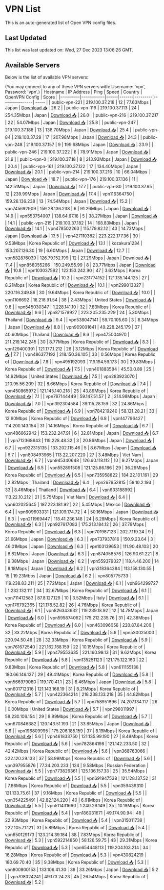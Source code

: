# VPN List

This is an auto-generated list of Open VPN config files.

## Last Updated

This list was last updated on: Wed, 27 Dec 2023 13:06:26 GMT.

## Available Servers

Below is the list of available VPN servers:

(You may connect to any of these VPN servers with: Username: 'vpn', Password: 'vpn'.)
| Hostname | IP Address | Ping | Speed | Country | OpenVPN Config | Score |
|----------|------------|------|-------|---------|----------------| ----- |
| public-vpn-221 | 219.100.37.218 | 12 | 77.63Mbps | Japan | [Download 📥](./configs/server_0_JP.ovpn) | 26.2 |
| public-vpn-119 | 219.100.37.113 | 24 | 254.35Mbps | Japan | [Download 📥](./configs/server_1_JP.ovpn) | 26.0 |
| public-vpn-216 | 219.100.37.217 | 22 | 54.07Mbps | Japan | [Download 📥](./configs/server_2_JP.ovpn) | 25.8 |
| public-vpn-247 | 219.100.37.188 | 13 | 138.70Mbps | Japan | [Download 📥](./configs/server_3_JP.ovpn) | 25.4 |
| public-vpn-84 | 219.100.37.29 | 17 | 207.98Mbps | Japan | [Download 📥](./configs/server_4_JP.ovpn) | 24.3 |
| public-vpn-248 | 219.100.37.157 | 9 | 199.68Mbps | Japan | [Download 📥](./configs/server_5_JP.ovpn) | 23.9 |
| public-vpn-246 | 219.100.37.222 | 8 | 78.91Mbps | Japan | [Download 📥](./configs/server_6_JP.ovpn) | 21.9 |
| public-vpn-0 | 219.100.37.18 | 8 | 213.93Mbps | Japan | [Download 📥](./configs/server_7_JP.ovpn) | 20.4 |
| public-vpn-161 | 219.100.37.122 | 17 | 134.40Mbps | Japan | [Download 📥](./configs/server_8_JP.ovpn) | 20.1 |
| public-vpn-214 | 219.100.37.216 | 10 | 66.04Mbps | Japan | [Download 📥](./configs/server_9_JP.ovpn) | 18.7 |
| public-vpn-176 | 219.100.37.136 | 11 | 142.51Mbps | Japan | [Download 📥](./configs/server_10_JP.ovpn) | 17.7 |
| public-vpn-80 | 219.100.37.65 | 12 | 239.99Mbps | Japan | [Download 📥](./configs/server_11_JP.ovpn) | 17.4 |
| vpn116364750 | 159.28.136.238 | 13 | 74.54Mbps | Japan | [Download 📥](./configs/server_12_JP.ovpn) | 15.2 |
| vpn745692909 | 159.28.136.238 | 6 | 91.26Mbps | Japan | [Download 📥](./configs/server_13_JP.ovpn) | 14.9 |
| vpn553754007 | 138.64.67.18 | 5 | 38.27Mbps | Japan | [Download 📥](./configs/server_14_JP.ovpn) | 14.1 |
| public-vpn-215 | 219.100.37.182 | 14 | 168.83Mbps | Japan | [Download 📥](./configs/server_15_JP.ovpn) | 14.1 |
| vpn478502263 | 115.179.82.12 | 43 | 14.73Mbps | Japan | [Download 📥](./configs/server_16_JP.ovpn) | 13.5 |
| vpn427110382 | 223.222.177.36 | 30 | 9.53Mbps | Korea Republic of | [Download 📥](./configs/server_17_KR.ovpn) | 13.1 |
| kozakura1234 | 153.207.126.30 | 19 | 6.60Mbps | Japan | [Download 📥](./configs/server_18_JP.ovpn) | 12.7 |
| vpn582876039 | 126.79.152.199 | 12 | 27.29Mbps | Japan | [Download 📥](./configs/server_19_JP.ovpn) | 11.4 |
| vpn858055266 | 150.249.55.99 | 8 | 23.77Mbps | Japan | [Download 📥](./configs/server_20_JP.ovpn) | 10.8 |
| vpn103037592 | 122.153.242.90 | 47 | 3.62Mbps | Korea Republic of | [Download 📥](./configs/server_21_KR.ovpn) | 10.3 |
| vpn231774152 | 121.135.144.125 | 27 | 8.21Mbps | Korea Republic of | [Download 📥](./configs/server_22_KR.ovpn) | 10.1 |
| vpn299013327 | 220.116.249.86 | 30 | 9.64Mbps | Korea Republic of | [Download 📥](./configs/server_23_KR.ovpn) | 10.0 |
| vpn1106692 | 18.218.91.54 | 38 | 2.43Mbps | United States | [Download 📥](./configs/server_24_US.ovpn) | 9.8 |
| vpn545030347 | 1.228.141.10 | 32 | 7.83Mbps | Korea Republic of | [Download 📥](./configs/server_25_KR.ovpn) | 9.6 |
| vpn871579927 | 223.205.235.229 | 24 | 5.30Mbps | Thailand | [Download 📥](./configs/server_26_TH.ovpn) | 9.4 |
| vpn538047141 | 58.70.105.60 | 3 | 8.34Mbps | Japan | [Download 📥](./configs/server_27_JP.ovpn) | 8.8 |
| vpn909001641 | 49.228.245.179 | 37 | 40.60Mbps | Thailand | [Download 📥](./configs/server_28_TH.ovpn) | 8.6 |
| vpn475004970 | 211.219.142.245 | 30 | 8.77Mbps | Korea Republic of | [Download 📥](./configs/server_29_KR.ovpn) | 8.3 |
| vpn129400391 | 121.177.1.212 | 26 | 3.12Mbps | Korea Republic of | [Download 📥](./configs/server_30_KR.ovpn) | 7.7 |
| vpn486377192 | 218.150.36.105 | 33 | 0.56Mbps | Korea Republic of | [Download 📥](./configs/server_31_KR.ovpn) | 7.6 |
| vpn495192093 | 119.194.59.173 | 30 | 39.83Mbps | Korea Republic of | [Download 📥](./configs/server_32_KR.ovpn) | 7.5 |
| vpn401883584 | 45.50.0.89 | 25 | 14.92Mbps | United States | [Download 📥](./configs/server_33_US.ovpn) | 7.5 |
| vpn283923070 | 210.95.56.209 | 32 | 8.66Mbps | Korea Republic of | [Download 📥](./configs/server_34_KR.ovpn) | 7.4 |
| vpn450865972 | 121.145.140.218 | 25 | 43.89Mbps | Korea Republic of | [Download 📥](./configs/server_35_KR.ovpn) | 7.1 |
| vpn797144449 | 59.147.51.57 | 2 | 214.98Mbps | Japan | [Download 📥](./configs/server_36_JP.ovpn) | 7.0 |
| vpn392304584 | 39.115.28.159 | 32 | 24.86Mbps | Korea Republic of | [Download 📥](./configs/server_37_KR.ovpn) | 6.9 |
| vpn784219240 | 58.121.28.21 | 33 | 12.90Mbps | Korea Republic of | [Download 📥](./configs/server_38_KR.ovpn) | 6.8 |
| vpn147796427 | 114.200.143.154 | 31 | 14.16Mbps | Korea Republic of | [Download 📥](./configs/server_39_KR.ovpn) | 6.7 |
| vpn486662942 | 153.232.247.91 | 6 | 32.81Mbps | Japan | [Download 📥](./configs/server_40_JP.ovpn) | 6.7 |
| vpn712368643 | 119.228.48.32 | 3 | 20.86Mbps | Japan | [Download 📥](./configs/server_41_JP.ovpn) | 6.7 |
| vpn922315135 | 133.202.115.46 | 5 | 8.67Mbps | Japan | [Download 📥](./configs/server_42_JP.ovpn) | 6.7 |
| vpn808493965 | 113.22.207.220 | 27 | 3.48Mbps | Viet Nam | [Download 📥](./configs/server_43_VN.ovpn) | 6.7 |
| vpn945340648 | 126.60.118.112 | 10 | 9.27Mbps | Japan | [Download 📥](./configs/server_44_JP.ovpn) | 6.5 |
| vpn552891508 | 121.125.86.186 | 29 | 36.29Mbps | Korea Republic of | [Download 📥](./configs/server_45_KR.ovpn) | 6.5 |
| vpn735958822 | 184.22.101.161 | 29 | 2.82Mbps | Thailand | [Download 📥](./configs/server_46_TH.ovpn) | 6.4 |
| vpn267952815 | 58.10.2.193 | 33 | 8.46Mbps | Thailand | [Download 📥](./configs/server_47_TH.ovpn) | 6.4 |
| vpn633188992 | 113.22.10.212 | 21 | 5.75Mbps | Viet Nam | [Download 📥](./configs/server_48_VN.ovpn) | 6.4 |
| vpn602025645 | 187.223.181.92 | 22 | 5.45Mbps | Mexico | [Download 📥](./configs/server_49_MX.ovpn) | 6.4 |
| vpn609603331 | 121.109.174.72 | 4 | 50.16Mbps | Japan | [Download 📥](./configs/server_50_JP.ovpn) | 6.3 |
| vpn211969447 | 118.41.236.148 | 24 | 6.28Mbps | Korea Republic of | [Download 📥](./configs/server_51_KR.ovpn) | 6.3 |
| vpn927617083 | 175.213.184.12 | 26 | 37.79Mbps | Korea Republic of | [Download 📥](./configs/server_52_KR.ovpn) | 6.3 |
| vpn701987123 | 202.7.119.24 | 9 | 21.66Mbps | Japan | [Download 📥](./configs/server_53_JP.ovpn) | 6.3 |
| vpn737937816 | 150.9.23.64 | 3 | 46.01Mbps | Japan | [Download 📥](./configs/server_54_JP.ovpn) | 6.3 |
| vpn103139653 | 111.90.48.103 | 20 | 8.82Mbps | Japan | [Download 📥](./configs/server_55_JP.ovpn) | 6.3 |
| vpn874058576 | 126.90.61.221 | 8 | 9.38Mbps | Japan | [Download 📥](./configs/server_56_JP.ovpn) | 6.2 |
| vpn559379027 | 118.4.46.200 | 14 | 8.18Mbps | Japan | [Download 📥](./configs/server_57_JP.ovpn) | 6.2 |
| vpn318364284 | 113.158.130.55 | 15 | 19.23Mbps | Japan | [Download 📥](./configs/server_58_JP.ovpn) | 6.2 |
| vpn805775733 | 119.238.83.211 | 25 | 7.72Mbps | Japan | [Download 📥](./configs/server_59_JP.ovpn) | 6.1 |
| vpn964299727 | 1.232.132.111 | 34 | 32.67Mbps | Korea Republic of | [Download 📥](./configs/server_60_KR.ovpn) | 6.1 |
| vpn711412583 | 87.8.127.129 | 10 | 3.52Mbps | Italy | [Download 📥](./configs/server_61_IT.ovpn) | 6.1 |
| vpn176792365 | 121.176.52.82 | 26 | 4.76Mbps | Korea Republic of | [Download 📥](./configs/server_62_KR.ovpn) | 6.1 |
| vpn826343632 | 119.239.18.92 | 12 | 14.78Mbps | Japan | [Download 📥](./configs/server_63_JP.ovpn) | 6.0 |
| vpn595874092 | 175.212.235.76 | 31 | 42.38Mbps | Korea Republic of | [Download 📥](./configs/server_64_KR.ovpn) | 6.0 |
| vpn463096058 | 220.87.84.206 | 32 | 33.22Mbps | Korea Republic of | [Download 📥](./configs/server_65_KR.ovpn) | 5.9 |
| vpn530025000 | 220.94.50.48 | 28 | 32.33Mbps | Korea Republic of | [Download 📥](./configs/server_66_KR.ovpn) | 5.9 |
| vpn761672540 | 221.162.168.159 | 22 | 10.15Mbps | Korea Republic of | [Download 📥](./configs/server_67_KR.ovpn) | 5.9 |
| vpn479553635 | 221.160.99.13 | 31 | 9.62Mbps | Korea Republic of | [Download 📥](./configs/server_68_KR.ovpn) | 5.8 |
| vpn135251123 | 121.175.122.160 | 22 | 9.83Mbps | Korea Republic of | [Download 📥](./configs/server_69_KR.ovpn) | 5.8 |
| vpn611155138 | 180.66.146.127 | 29 | 49.41Mbps | Korea Republic of | [Download 📥](./configs/server_70_KR.ovpn) | 5.8 |
| vpn566979080 | 119.170.41.1 | 23 | 8.46Mbps | Japan | [Download 📥](./configs/server_71_JP.ovpn) | 5.8 |
| vpn601712316 | 121.143.168.19 | 31 | 8.21Mbps | Korea Republic of | [Download 📥](./configs/server_72_KR.ovpn) | 5.7 |
| vpn422364214 | 218.238.133.218 | 35 | 44.82Mbps | Korea Republic of | [Download 📥](./configs/server_73_KR.ovpn) | 5.7 |
| vpn758951896 | 74.207.134.117 | 26 | 0.00Mbps | United States | [Download 📥](./configs/server_74_US.ovpn) | 5.7 |
| vpn298011997 | 58.230.106.154 | 29 | 8.99Mbps | Korea Republic of | [Download 📥](./configs/server_75_KR.ovpn) | 5.7 |
| vpn670846382 | 120.143.51.193 | 21 | 33.85Mbps | Japan | [Download 📥](./configs/server_76_JP.ovpn) | 5.6 |
| vpn196809995 | 175.206.185.159 | 37 | 8.19Mbps | Korea Republic of | [Download 📥](./configs/server_77_KR.ovpn) | 5.6 |
| vpn461833750 | 121.135.99.190 | 27 | 8.49Mbps | Korea Republic of | [Download 📥](./configs/server_78_KR.ovpn) | 5.6 |
| vpn782864198 | 121.142.233.50 | 32 | 42.42Mbps | Korea Republic of | [Download 📥](./configs/server_79_KR.ovpn) | 5.6 |
| vpn368763066 | 222.120.29.133 | 37 | 58.99Mbps | Korea Republic of | [Download 📥](./configs/server_80_KR.ovpn) | 5.6 |
| vpn397955876 | 77.34.203.233 | 124 | 9.58Mbps | Russian Federation | [Download 📥](./configs/server_81_RU.ovpn) | 5.5 |
| vpn773826361 | 125.136.157.33 | 25 | 35.54Mbps | Korea Republic of | [Download 📥](./configs/server_82_KR.ovpn) | 5.5 |
| vpn691947538 | 121.128.137.52 | 31 | 7.86Mbps | Korea Republic of | [Download 📥](./configs/server_83_KR.ovpn) | 5.5 |
| vpn359439310 | 121.133.75.61 | 37 | 9.16Mbps | Korea Republic of | [Download 📥](./configs/server_84_KR.ovpn) | 5.5 |
| vpn354225491 | 42.82.124.220 | 40 | 6.61Mbps | Korea Republic of | [Download 📥](./configs/server_85_KR.ovpn) | 5.5 |
| vpn511431660 | 1.240.29.149 | 35 | 10.19Mbps | Korea Republic of | [Download 📥](./configs/server_86_KR.ovpn) | 5.4 |
| vpn186031671 | 49.174.90.94 | 48 | 22.93Mbps | Korea Republic of | [Download 📥](./configs/server_87_KR.ovpn) | 5.4 |
| vpn315011739 | 222.105.71.121 | 31 | 5.89Mbps | Korea Republic of | [Download 📥](./configs/server_88_KR.ovpn) | 5.4 |
| vpn650129173 | 123.214.39.184 | 38 | 7.83Mbps | Korea Republic of | [Download 📥](./configs/server_89_KR.ovpn) | 5.3 |
| vpn592214850 | 58.126.59.75 | 43 | 29.31Mbps | Korea Republic of | [Download 📥](./configs/server_90_KR.ovpn) | 5.3 |
| vpn654448113 | 119.204.103.214 | 34 | 16.28Mbps | Korea Republic of | [Download 📥](./configs/server_91_KR.ovpn) | 5.3 |
| vpn430824219 | 180.69.70.40 | 35 | 9.38Mbps | Korea Republic of | [Download 📥](./configs/server_92_KR.ovpn) | 5.3 |
| vpn800800153 | 133.106.41.30 | 39 | 33.26Mbps | Japan | [Download 📥](./configs/server_93_JP.ovpn) | 5.2 |
| vpn708024241 | 49.173.24.23 | 45 | 26.54Mbps | Korea Republic of | [Download 📥](./configs/server_94_KR.ovpn) | 5.2 |
